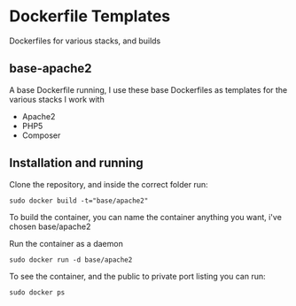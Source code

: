 # Dockerfile Templates #

Dockerfiles for various stacks, and builds

## base-apache2 ##

A base Dockerfile running, I use these base Dockerfiles as templates for the various stacks I work with

* Apache2
* PHP5
* Composer

## Installation and running ##
Clone the repository, and inside the correct folder run:

```
sudo docker build -t="base/apache2"
```
To build the container, you can name the container anything you want, i've chosen base/apache2

Run the container as a daemon
```
sudo docker run -d base/apache2
```

To see the container, and the public to private port listing you can run:
```
sudo docker ps
```